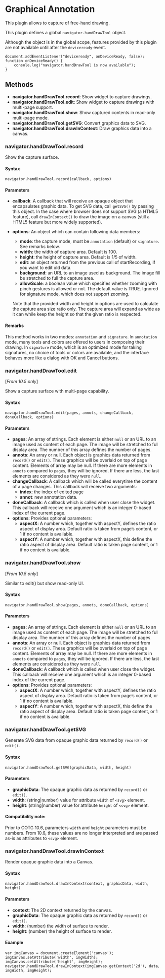 # Graphical Annotation

This plugin allows to capture of free-hand drawing.

This plugin defines a global `navigator.handDrawTool` object.

Although the object is in the global scope, features provided by this plugin are not available until after the `deviceready` event.

    document.addEventListener("deviceready", onDeviceReady, false);
    function onDeviceReady() {
        console.log("navigator.handDrawTool is now available");
    }

## Methods

* __navigator.handDrawTool.record__: Show widget to capture drawings.
* __navigator.handDrawTool.edit__: Show widget to capture drawings with multi-page support.
* __navigator.handDrawTool.show__: Show captured contents in read-only multi-page mode.
* __navigator.handDrawTool.getSVG__: Convert graphics data to SVG.
* __navigator.handDrawTool.drawInContext__: Draw graphics data into a canvas.

### navigator.handDrawTool.record
Show the capture surface.

#### Syntax
`navigator.handDrawTool.record(callback, options)`

#### Parameters
* __callback__: A callback that will receive an opaque object that encapsulates graphic data. To get SVG data, call `getSVG()` by passing this object. In the case where browser does not support SVG (a HTML5 feature), call `drawInContext()` to draw the image on a canvas (still a HTML5 feature but more widely supported).
* __options__: An object which can contain following data members:
  * __mode__:	the capture mode, must be `annotation` (default) or `signature`. See remarks below.
  * __width__:	the width of capture area. Default is 100.
  * __height__:	the height of capture area. Default is 1/5 of width.
  * __edit__:	an object returned from the previous call of startRecording, if you want to edit old data.
  * __background__:	an URL to an image used as background. The image fill be stretched to full the capture area.
  * __allowScale__:	a boolean value which specifies whether zooming with pinch gestures is allowed or not. The default value is TRUE. Ignored for signature mode, which does not support zooming.

  Note that the provided width and height in options are used to calculate the capture area size ratio only.
  The capture area will expand as wide as it can while keep the height so that the given ratio is respected.

#### Remarks
This method works in two modes: `annotation` and `signature`. In `annotation` mode, many tools and colors are offered to users in composing their drawing. In `signature` mode, which is an optimized mode for taking signatures, no choice of tools or colors are available, and the interface behaves more like a dialog with OK and Cancel buttons.


### navigator.handDrawTool.edit
[_From 10.5 only_]

Show a capture surface with multi-page capability.

#### Syntax
`navigator.handDrawTool.edit(pages, annots, changeCallback, doneCallback, options)`

#### Parameters
* __pages__: An array of strings. Each element is either `null` or an URL to an image used as content of each page. The image will be stretched to full display area. The number of this array defines the number of pages.
* __annots__: An array or null. Each object is graphics data returned from `record()` or `edit()`. These graphics will be overlaid on top of page content. Elements of array may be null. If there are more elements in `annots` compared to `pages`, they will be ignored. If there are less, the last elements are considered as they were `null`.
* __changeCallback__: A callback which will be called everytime the content of a page changes. This callback will receive two arguments:
  * __index__: the index of edited page
  * __annot__: new annotation data.
* __doneCallback__: A callback which is called when user close the widget. This callback will receive one argument which is an integer 0-based index of the current page. 
* __options__: Provides optional parameters:
  * __aspectX__: A number which, together with aspectY, defines the ratio aspect of display area. Default ratio is taken from page’s content, or 1 if no content is available.
  * __aspectY__: A number which, together with aspectX, this define the ratio aspect of display area. Default ratio is taken page content, or 1 if no content is available.


### navigator.handDrawTool.show
[_From 10.5 only_]

Similar to edit() but show read-only UI.

#### Syntax
`navigator.handDrawTool.show(pages, annots, doneCallback, options)`

#### Parameters
* __pages__: An array of strings. Each element is either `null` or an URL to an image used as content of each page. The image will be stretched to full display area. The number of this array defines the number of pages.
* __annots__: An array or null. Each object is graphics data returned from `record()` or `edit()`. These graphics will be overlaid on top of page content. Elements of array may be null. If there are more elements in `annots` compared to `pages`, they will be ignored. If there are less, the last elements are considered as they were `null`.
* __doneCallback__: A callback which is called when user close the widget. This callback will receive one argument which is an integer 0-based index of the current page. 
* __options__: Provides optional parameters:
  * __aspectX__: A number which, together with aspectY, defines the ratio aspect of display area. Default ratio is taken from page’s content, or 1 if no content is available.
  * __aspectY__: A number which, together with aspectX, this define the ratio aspect of display area. Default ratio is taken page content, or 1 if no content is available.

### navigator.handDrawTool.getSVG
Generate SVG data from opaque graphic data returned by `record()` or `edit()`.

#### Syntax
`navigator.handDrawTool.getSVG(graphicData, width, height)`

#### Parameters
* __graphicData__: The opaque graphic data as returned by `record()` or `edit()`.
* __width__: (string|number) value for attribute `width` of `<svg>` element.
* __height__: (string|number) value for attribute `height` of `<svg>` element.

#### Compatibility note:
Prior to COTG 10.6, parameters `width` and `height` parameters must be numbers. From 10.6, these values are no longer interpreted and are passed as-is as attributes to `<svg>` element.

### navigator.handDrawTool.drawInContext
Render opaque graphic data into a Canvas.

#### Syntax
`navigator.handDrawTool.drawInContext(context, graphicData, width, height)`

#### Parameters
* __context__: The 2D context returned by the canvas.
* __graphicData__: The opaque graphic data as returned by `record()` or `edit()`.
* __width__: (number) the width of surface to render.
* __height__: (number) the height of surface to render.

#### Example
    var imgCanvas = document.createElement('canvas');
    imgCanvas.setAttribute('width', imgWidth);
    imgCanvas.setAttribute('height', imgHeight);
    navigator.handDrawTool.drawInContext(imgCanvas.getContext('2d'), data, imgWidth, imgHeight);
